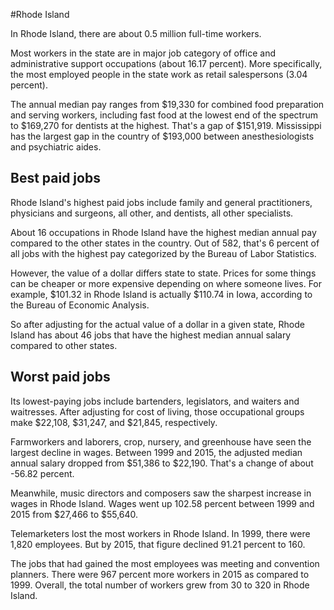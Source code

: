 

#Rhode Island

In Rhode Island, there are about 0.5 million full-time workers.


Most workers in the state are in major job category of office and administrative support occupations (about 16.17 percent). More specifically, the most employed people in the state work as retail salespersons (3.04 percent).
               
The annual median pay ranges from $19,330 for combined food preparation and serving workers, including fast food at the lowest end of the spectrum to  $169,270 for dentists at the highest. That's a gap of $151,919. Mississippi has the largest gap in the country of $193,000 between anesthesiologists and psychiatric aides.
               
## Best paid jobs
Rhode Island's highest paid jobs include family and general practitioners, physicians and surgeons, all other, and dentists, all other specialists.
               
About 16 occupations in Rhode Island have the highest median annual pay compared to the other states in the country. Out of 582, that's 6 percent of all jobs with the highest pay categorized by the Bureau of Labor Statistics.
               
However, the value of a dollar differs state to state. Prices for some things can be cheaper or more expensive depending on where someone lives. For example, $101.32 in Rhode Island is actually $110.74 in Iowa, according to the Bureau of Economic Analysis.
               
So after adjusting for the actual value of a dollar in a given state, Rhode Island has about 46 jobs that have the highest median annual salary compared to other states.
               
## Worst paid jobs

Its lowest-paying jobs include bartenders, legislators, and waiters and waitresses. After adjusting for cost of living, those occupational groups make $22,108,  $31,247, and  $21,845, respectively.
               
Farmworkers and laborers, crop, nursery, and greenhouse have seen the largest decline in wages. Between 1999 and 2015, the adjusted median annual salary dropped from $51,386 to $22,190. That's a change of about -56.82 percent.
               
Meanwhile, music directors and composers saw the sharpest increase in wages in Rhode Island. Wages went up 102.58 percent between 1999 and 2015 from $27,466 to $55,640.

Telemarketers lost the most workers in Rhode Island. In 1999, there were 1,820 employees. But by 2015, that figure declined 91.21 percent to 160. 
               
The jobs that had gained the most employees was meeting and convention planners. There were 967 percent more workers in 2015 as compared to 1999. Overall, the total number of workers grew from 30 to 320 in Rhode Island.
